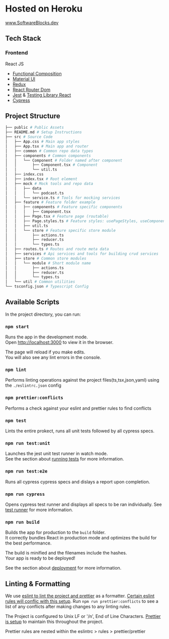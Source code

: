 # Hosted on Heroku
www.SoftwareBlocks.dev

## Tech Stack

### Frontend

React JS
  - [Functional Composition](https://reactjs.org/docs/components-and-props.html)
  - [Material UI](https://material-ui.com/)
  - [Redux](https://redux.js.org/introduction/getting-started)
  - [React Router Dom](https://reactrouter.com/web/guides/quick-start)
  - [Jest](https://jestjs.io/docs/en/getting-started) & [Testing Library React](https://testing-library.com/docs/react-testing-library/intro/)
  - [Cypress](https://docs.cypress.io/guides/overview/why-cypress.html)


## Project Structure

```sh
├── public # Public Assets
├── README.md # Setup Instructions
├── src # Source Code
│   ├── App.css # Main app styles
│   ├── App.tsx # Main app and router
│   ├── common # Common repo data types
│   ├── components # Common components
│   │   └── Component # Folder named after component
│   │       ├── Component.tsx # Component
│   │       └── util.ts
│   ├── index.css
│   ├── index.tsx # Root element
│   ├── mock # Mock tools and repo data
│   │   ├── data
│   │   │   └── podcast.ts
│   │   └── service.ts # Tools for mocking services
│   ├── feature # Feature folder example
│   │   ├── components # Feature specific components
│   │   │   ├── Component.tsx
│   │   ├── Page.tsx # Feature page (routable)
│   │   ├── Page.styles.ts # Feature styles: usePageStyles, useComponentStyles
│   │   ├── util.ts
│   │   └── store # Feature specific store module
│   │       ├── actions.ts
│   │       ├── reducer.ts
│   │       └── types.ts
│   ├── routes.ts # Routes and route meta data
│   ├── services # Api services and tools for building crud services
│   ├── store # Common store modules
│   │   └── module # Short module name
│   │       ├── actions.ts
│   │       ├── reducer.ts
│   │       └── types.ts
│   └── util # Common utilities
└── tsconfig.json # Typescript Config

```

## Available Scripts

In the project directory, you can run:

### `npm start`

Runs the app in the development mode.\
Open [http://localhost:3000](http://localhost:3000) to view it in the browser.

The page will reload if you make edits.\
You will also see any lint errors in the console.

### `npm lint`

Performs linting operations against the project files(ts,tsx,json,yaml) using the `./eslintrc.json` config

### `npm prettier:conflicts`

Performs a check against your eslint and prettier rules to find conflicts

### `npm test`

Lints the entire prokect, runs all unit tests followed by all cypress specs.

### `npm run test:unit`

Launches the jest unit test runner in watch mode.\
See the section about [running tests](https://facebook.github.io/create-react-app/docs/running-tests) for more information.

### `npm run test:e2e`

Runs all cypress cypress specs and dislays a report upon completion.

### `npm run cypress`

Opens cypress test runner and displays all specs to be ran individually.
See [test runner](https://docs.cypress.io/guides/core-concepts/test-runner.html#Overview) for more information.

### `npm run build`

Builds the app for production to the `build` folder.\
It correctly bundles React in production mode and optimizes the build for the best performance.

The build is minified and the filenames include the hashes.\
Your app is ready to be deployed!

See the section about [deployment](https://facebook.github.io/create-react-app/docs/deployment) for more information.

## Linting & Formatting

We use [eslint to lint the project and prettier](https://www.robertcooper.me/using-eslint-and-prettier-in-a-typescript-project) as a formatter. [Certain eslint rules will conflic with this setup](https://www.robertcooper.me/using-eslint-and-prettier-in-a-typescript-project). Run `npm run prettier:conflicts` to see a list of any conflicts after making changes to any linting rules.

The Project is configured to Unix LF or '/n', End of Line Characters. [Prettier is setup](https://prettier.io/docs/en/options.html#end-of-line) to maintain this throughout the project.

Prettier rules are nested within the eslintrc > rules > prettier/prettier

